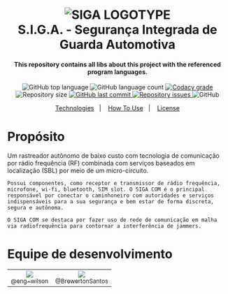 
<h1 align="center">
    <img alt="SIGA LOGOTYPE" src="https://i.imgur.com/ZuNXLU8.png" />
    <br>
    S.I.G.A. - Segurança Integrada de Guarda Automotiva
</h1>

<h4 align="center">
  This repository contains all libs about this project with the referenced program languages.
</h4>
<p align="center">
  <img alt="GitHub top language" src="https://img.shields.io/github/languages/top/siga-80k/SIGA-Libs">

  <img alt="GitHub language count" src="https://img.shields.io/github/languages/count/siga-80k/SIGA-Libs.svg">

  <a href="https://www.codacy.com/app/BrewertonSantos/SIGA-Libs?utm_source=github.com&amp;utm_medium=referral&amp;utm_content=BrewertonSantos/SIGA-Libs&amp;utm_campaign=Badge_Grade">
    <img alt="Codacy grade" src="https://api.codacy.com/project/badge/Grade/430e60f15a4c484898f4cac9408ce90b">
  </a>

  <img alt="Repository size" src="https://img.shields.io/github/repo-size/BrewertonSantos/SIGA-Libs.svg">
  <a href="https://github.com/BrewertonSantos/SIGA-Libs/commits/master">
    <img alt="GitHub last commit" src="https://img.shields.io/github/last-commit/BrewertonSantos/SIGA-Libs.svg">
  </a>

  <a href="https://github.com/BrewertonSantos/SIGA-Libs">
    <img alt="Repository issues" src="https://img.shields.io/github/issues/BrewertonSantos/SIGA-Libs.svg">
  </a>

  <img alt="GitHub" src="https://img.shields.io/github/license/BrewertonSantos/SIGA-Libs.svg">
  </p>

  <p align="center">
    <a href="#rocket-technologies">Technologies</a>&nbsp;&nbsp;&nbsp;|&nbsp;&nbsp;&nbsp;
    <a href="#information_source-how-to-use">How To Use</a>&nbsp;&nbsp;&nbsp;|&nbsp;&nbsp;&nbsp;
    <a href="#memo-license">License</a>
  </p>


# Propósito

  <p>
    Um rastreador autônomo de baixo custo com tecnologia de comunicação por rádio frequência (RF) combinada com serviços baseados em localização (SBL) por meio de um micro-circuito. 

    Possui componentes, como receptor e transmissor de rádio frequência, microfone, wi-fi, bluetooth, SIM slot. O SIGA COM é o principal responsável por conectar o caminhoneiro com autoridades e serviços indispensáveis para a sua segurança e bem estar de forma discreta, segura e autônoma.

    O SIGA COM se destaca por fazer uso de rede de comunicação em malha via radiofrequência para contornar a interferência de jammers.
  </p>

# Equipe de desenvolvimento
<table>
    <tr>
        <td style="text-align:center">
            <a href="https://github.com/eng-wilson" target="blank" rel="noopener"><img src="https://avatars2.githubusercontent.com/u/39011719?s=115&u=e8f21d6f29b423d99478af447fb7148ea1f47870&v=4"><br><sub>@eng-wilson</sub></a>
        </td>
        <td style="text-align:center">
            <a href="https://github.com/BrewertonSantos" target="blank" rel="noopener"><img src="https://avatars2.githubusercontent.com/u/55927647?s=115&u=fdd724c245678796918063eb59d9e60be52f6e54&v=4"><br><sub>@BrewertonSantos</sub></a>
        </td>
    </tr>
</table>

